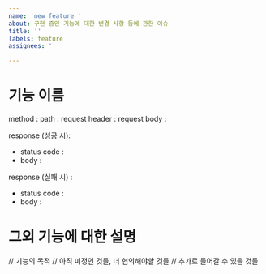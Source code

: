 ```yaml
---
name: 'new feature '
about: 구현 중인 기능에 대한 변경 사항 등에 관한 이슈
title: ''
labels: feature
assignees: ''

---
```


# 기능 이름

method : 
path :
request header :
request body :

response (성공 시):
- status code :
- body :

response (실패 시) :
- status code : 
- body :

# 그외 기능에 대한 설명
// 기능의 목적
// 아직 미정인 것들, 더 협의해야할 것들
// 추가로 들어갈 수 있을 것들
